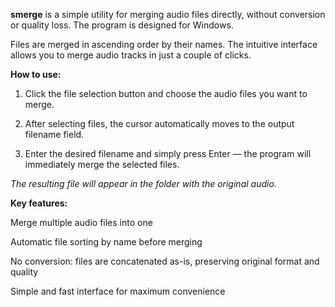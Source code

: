 **smerge** is a simple utility for merging audio files directly, without conversion or quality loss.
The program is designed for Windows.

Files are merged in ascending order by their names.
The intuitive interface allows you to merge audio tracks in just a couple of clicks.

**How to use:**

1. Click the file selection button and choose the audio files you want to merge.

2. After selecting files, the cursor automatically moves to the output filename field.

3. Enter the desired filename and simply press Enter — the program will immediately merge the selected files.

*The resulting file will appear in the folder with the original audio.*

**Key features:**

Merge multiple audio files into one

Automatic file sorting by name before merging

No conversion: files are concatenated as-is, preserving original format and quality

Simple and fast interface for maximum convenience
